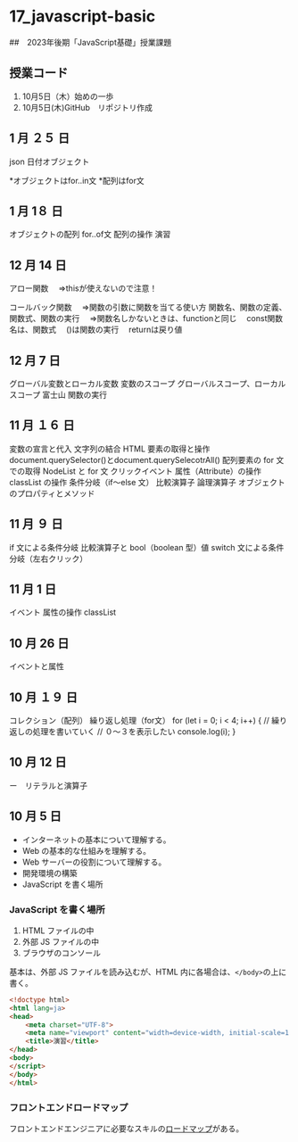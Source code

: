 # 17_javascript-basic
##　2023年後期「JavaScript基礎」授業課題

## 授業コード
1. 10月5日（木）始めの一歩
2. 10月5日(木)GitHub　リポジトリ作成

## 1 月 ２５ 日
json
日付オブジェクト

*オブジェクトはfor..in文
*配列はfor文


## 1 月 1８ 日
オブジェクトの配列
for..of文
配列の操作
演習

## 12 月 14 日
アロー関数
　⇒thisが使えないので注意！

コールバック関数
　⇒関数の引数に関数を当てる使い方
関数名、関数の定義、関数式、関数の実行
　⇒関数名しかないときは、functionと同じ
　const関数名は、関数式
　()は関数の実行
　returnは戻り値




## 12 月 7 日
グローバル変数とローカル変数
変数のスコープ
グローバルスコープ、ローカルスコープ
富士山
関数の実行

## 11 月 １６ 日
変数の宣言と代入
文字列の結合
HTML 要素の取得と操作
document.querySelector()とdocument.querySelecotrAll()
配列要素の for 文での取得
NodeList と for 文
クリックイベント
属性（Attribute）の操作
classList の操作
条件分岐（if〜else 文）
比較演算子
論理演算子
オブジェクトのプロパティとメソッド

## 11 月 ９ 日
if 文による条件分岐
比較演算子と bool（boolean 型）値
switch 文による条件分岐（左右クリック）

## 11 月 1 日
イベント
属性の操作
classList


## 10 月 26 日
イベントと属性



## 10 月 １９ 日

コレクション（配列）
繰り返し処理（for文）
        for (let i = 0; i < 4; i++) {
            // 繰り返しの処理を書いていく
            // ０〜３を表示したい
            console.log(i);
        }


## 10 月 12 日

ー　リテラルと演算子



## 10 月 5 日


- インターネットの基本について理解する。
- Web の基本的な仕組みを理解する。
- Web サーバーの役割について理解する。
- 開発環境の構築
- JavaScript を書く場所

### JavaScript を書く場所

1. HTML ファイルの中
1. 外部 JS ファイルの中
1. ブラウザのコンソール

基本は、外部 JS ファイルを読み込むが、HTML 内に各場合は、`</body>`の上に書く。

```html
<!doctype html>
<html lang=ja>
<head>
    <meta charset="UTF-8">
    <meta name="viewport" content="width=device-width, initial-scale=1.0">
    <title>演習</title>
</head>
<body>
</script>
</body>
</html>
```

### フロントエンドロードマップ



フロントエンドエンジニアに必要なスキルの[ロードマップ](https://roadmap.sh/frontend)がある。